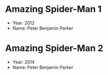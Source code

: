 # Amazing Spider-Man 1  
- Year: 2012  
- Name: Peter Benjamin Parker  

# Amazing Spider-Man 2  
- Year: 2014  
- Name: Peter Benjamin Parker  
